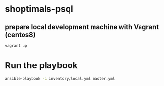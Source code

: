 # shoptimals-psql

## prepare local development machine with Vagrant (centos8)

```bash
vagrant up
```

# Run the playbook 

```bash
ansible-playbook -i inventory/local.yml master.yml
```
